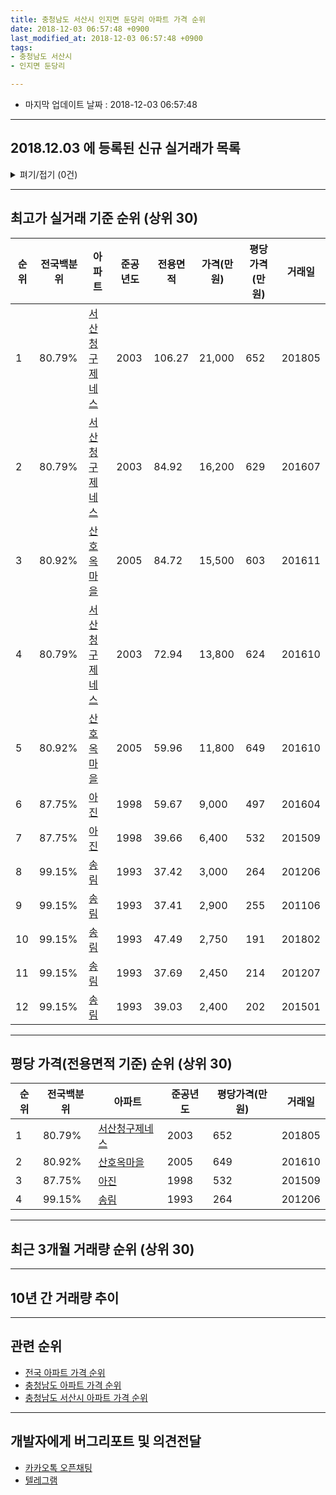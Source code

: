 ```yaml
---
title: 충청남도 서산시 인지면 둔당리 아파트 가격 순위
date: 2018-12-03 06:57:48 +0900
last_modified_at: 2018-12-03 06:57:48 +0900
tags:
- 충청남도 서산시
- 인지면 둔당리

---
```


* 마지막 업데이트 날짜 : 2018-12-03 06:57:48

---

## 2018.12.03 에 등록된 신규 실거래가 목록

<details>
<summary>펴기/접기 (0건)</summary>
<div markdown="1">

|아파트|전국백분위|준공년도|전용면적|가격(만원)|평당가격(만원)|거래일|
|---|---|---|---|---|---|---|
|없음|||||||


</div>
</details>

---

## 최고가 실거래 기준 순위 (상위 30)


|순위|전국백분위|아파트|준공년도|전용면적|가격(만원)|평당가격(만원)|거래일|
|---|---|---|---|---|---|---|---|
|1|80.79%|[서산청구제네스](https://search.naver.com/search.naver?query=%EC%B6%A9%EC%B2%AD%EB%82%A8%EB%8F%84+%EC%84%9C%EC%82%B0%EC%8B%9C+%EC%9D%B8%EC%A7%80%EB%A9%B4+%EB%91%94%EB%8B%B9%EB%A6%AC+%EC%84%9C%EC%82%B0%EC%B2%AD%EA%B5%AC%EC%A0%9C%EB%84%A4%EC%8A%A4)|2003|106.27|21,000|652|201805|
|2|80.79%|[서산청구제네스](https://search.naver.com/search.naver?query=%EC%B6%A9%EC%B2%AD%EB%82%A8%EB%8F%84+%EC%84%9C%EC%82%B0%EC%8B%9C+%EC%9D%B8%EC%A7%80%EB%A9%B4+%EB%91%94%EB%8B%B9%EB%A6%AC+%EC%84%9C%EC%82%B0%EC%B2%AD%EA%B5%AC%EC%A0%9C%EB%84%A4%EC%8A%A4)|2003|84.92|16,200|629|201607|
|3|80.92%|[산호옥마을](https://search.naver.com/search.naver?query=%EC%B6%A9%EC%B2%AD%EB%82%A8%EB%8F%84+%EC%84%9C%EC%82%B0%EC%8B%9C+%EC%9D%B8%EC%A7%80%EB%A9%B4+%EB%91%94%EB%8B%B9%EB%A6%AC+%EC%82%B0%ED%98%B8%EC%98%A5%EB%A7%88%EC%9D%84)|2005|84.72|15,500|603|201611|
|4|80.79%|[서산청구제네스](https://search.naver.com/search.naver?query=%EC%B6%A9%EC%B2%AD%EB%82%A8%EB%8F%84+%EC%84%9C%EC%82%B0%EC%8B%9C+%EC%9D%B8%EC%A7%80%EB%A9%B4+%EB%91%94%EB%8B%B9%EB%A6%AC+%EC%84%9C%EC%82%B0%EC%B2%AD%EA%B5%AC%EC%A0%9C%EB%84%A4%EC%8A%A4)|2003|72.94|13,800|624|201610|
|5|80.92%|[산호옥마을](https://search.naver.com/search.naver?query=%EC%B6%A9%EC%B2%AD%EB%82%A8%EB%8F%84+%EC%84%9C%EC%82%B0%EC%8B%9C+%EC%9D%B8%EC%A7%80%EB%A9%B4+%EB%91%94%EB%8B%B9%EB%A6%AC+%EC%82%B0%ED%98%B8%EC%98%A5%EB%A7%88%EC%9D%84)|2005|59.96|11,800|649|201610|
|6|87.75%|[아진](https://search.naver.com/search.naver?query=%EC%B6%A9%EC%B2%AD%EB%82%A8%EB%8F%84+%EC%84%9C%EC%82%B0%EC%8B%9C+%EC%9D%B8%EC%A7%80%EB%A9%B4+%EB%91%94%EB%8B%B9%EB%A6%AC+%EC%95%84%EC%A7%84)|1998|59.67|9,000|497|201604|
|7|87.75%|[아진](https://search.naver.com/search.naver?query=%EC%B6%A9%EC%B2%AD%EB%82%A8%EB%8F%84+%EC%84%9C%EC%82%B0%EC%8B%9C+%EC%9D%B8%EC%A7%80%EB%A9%B4+%EB%91%94%EB%8B%B9%EB%A6%AC+%EC%95%84%EC%A7%84)|1998|39.66|6,400|532|201509|
|8|99.15%|[송림](https://search.naver.com/search.naver?query=%EC%B6%A9%EC%B2%AD%EB%82%A8%EB%8F%84+%EC%84%9C%EC%82%B0%EC%8B%9C+%EC%9D%B8%EC%A7%80%EB%A9%B4+%EB%91%94%EB%8B%B9%EB%A6%AC+%EC%86%A1%EB%A6%BC)|1993|37.42|3,000|264|201206|
|9|99.15%|[송림](https://search.naver.com/search.naver?query=%EC%B6%A9%EC%B2%AD%EB%82%A8%EB%8F%84+%EC%84%9C%EC%82%B0%EC%8B%9C+%EC%9D%B8%EC%A7%80%EB%A9%B4+%EB%91%94%EB%8B%B9%EB%A6%AC+%EC%86%A1%EB%A6%BC)|1993|37.41|2,900|255|201106|
|10|99.15%|[송림](https://search.naver.com/search.naver?query=%EC%B6%A9%EC%B2%AD%EB%82%A8%EB%8F%84+%EC%84%9C%EC%82%B0%EC%8B%9C+%EC%9D%B8%EC%A7%80%EB%A9%B4+%EB%91%94%EB%8B%B9%EB%A6%AC+%EC%86%A1%EB%A6%BC)|1993|47.49|2,750|191|201802|
|11|99.15%|[송림](https://search.naver.com/search.naver?query=%EC%B6%A9%EC%B2%AD%EB%82%A8%EB%8F%84+%EC%84%9C%EC%82%B0%EC%8B%9C+%EC%9D%B8%EC%A7%80%EB%A9%B4+%EB%91%94%EB%8B%B9%EB%A6%AC+%EC%86%A1%EB%A6%BC)|1993|37.69|2,450|214|201207|
|12|99.15%|[송림](https://search.naver.com/search.naver?query=%EC%B6%A9%EC%B2%AD%EB%82%A8%EB%8F%84+%EC%84%9C%EC%82%B0%EC%8B%9C+%EC%9D%B8%EC%A7%80%EB%A9%B4+%EB%91%94%EB%8B%B9%EB%A6%AC+%EC%86%A1%EB%A6%BC)|1993|39.03|2,400|202|201501|


---

## 평당 가격(전용면적 기준) 순위 (상위 30)


|순위|전국백분위|아파트|준공년도|평당가격(만원)|거래일|
|---|---|---|---|---|---|
|1|80.79%|[서산청구제네스](https://search.naver.com/search.naver?query=%EC%B6%A9%EC%B2%AD%EB%82%A8%EB%8F%84+%EC%84%9C%EC%82%B0%EC%8B%9C+%EC%9D%B8%EC%A7%80%EB%A9%B4+%EB%91%94%EB%8B%B9%EB%A6%AC+%EC%84%9C%EC%82%B0%EC%B2%AD%EA%B5%AC%EC%A0%9C%EB%84%A4%EC%8A%A4)|2003|652|201805|
|2|80.92%|[산호옥마을](https://search.naver.com/search.naver?query=%EC%B6%A9%EC%B2%AD%EB%82%A8%EB%8F%84+%EC%84%9C%EC%82%B0%EC%8B%9C+%EC%9D%B8%EC%A7%80%EB%A9%B4+%EB%91%94%EB%8B%B9%EB%A6%AC+%EC%82%B0%ED%98%B8%EC%98%A5%EB%A7%88%EC%9D%84)|2005|649|201610|
|3|87.75%|[아진](https://search.naver.com/search.naver?query=%EC%B6%A9%EC%B2%AD%EB%82%A8%EB%8F%84+%EC%84%9C%EC%82%B0%EC%8B%9C+%EC%9D%B8%EC%A7%80%EB%A9%B4+%EB%91%94%EB%8B%B9%EB%A6%AC+%EC%95%84%EC%A7%84)|1998|532|201509|
|4|99.15%|[송림](https://search.naver.com/search.naver?query=%EC%B6%A9%EC%B2%AD%EB%82%A8%EB%8F%84+%EC%84%9C%EC%82%B0%EC%8B%9C+%EC%9D%B8%EC%A7%80%EB%A9%B4+%EB%91%94%EB%8B%B9%EB%A6%AC+%EC%86%A1%EB%A6%BC)|1993|264|201206|


---

## 최근 3개월 거래량 순위 (상위 30)


<div style="width:100%;">
    <canvas id="deal_count_ranking" height="250"></canvas>
</div>


<script>
new Chart(document.getElementById("deal_count_ranking"), {
    type: 'horizontalBar',
    data: {
        labels: ['서산청구제네스', '아진', '산호옥마을'],
        datasets: [{
            label: '실거래 수',
            data: [4, 1, 1],
            borderColor: "rgba(255, 0, 128, 1)",
            backgroundColor: "rgba(255, 0, 128, 0.5)",
            fill: false,
        }]
    },
    options: {
        responsive: true,
        title: {
            display: true,
            text: '최근 3개월 거래량 순위'
        },
        tooltips: {
            mode: 'index',
            intersect: false,
            callbacks: {
                title: function(tooltipItems, data) {
                    return "실거래 수:";
                },
                label: function(tooltipItem, data) {
                    return data.labels[tooltipItem.index] + ": " + tooltipItem.xLabel;
                }
            }
        },
        hover: {
            mode: 'nearest',
            intersect: true
        },
        scales: {
            xAxes: [{
                display: true,
                scaleLabel: {
                    display: true,
                    labelString: '실거래 수'
                },
                ticks: {
                    suggestedMin: 0,
                }
            }],
            yAxes: [{
                display: true,
                ticks: {
                    autoSkip: false,
                    callback: function(value, index, values) {
                        if (value.length > 15)
                            return value.substr(0, 13) + "...";
                        else
                            return value;
                    }
                },
                scaleLabel: {
                    display: false,
                }
            }]
        }
    }
});

</script>


---

## 10년 간 거래량 추이


<div style="width:100%;">
    <canvas id="deal_progress" height="250"></canvas>
</div>

<script>
new Chart(document.getElementById("deal_progress"), {
    type: 'line',
    data: {
        labels: ['200812','200901','200902','200903','200904','200905','200906','200907','200908','200909','200910','200911','200912','201001','201002','201003','201004','201005','201006','201007','201008','201009','201010','201011','201012','201101','201102','201103','201104','201105','201106','201107','201108','201109','201110','201111','201112','201201','201202','201203','201204','201205','201206','201207','201208','201209','201210','201211','201212','201301','201302','201303','201304','201305','201306','201307','201308','201309','201310','201311','201312','201401','201402','201403','201404','201405','201406','201407','201408','201409','201410','201411','201412','201501','201502','201503','201504','201505','201506','201507','201508','201509','201510','201511','201512','201601','201602','201603','201604','201605','201606','201607','201608','201609','201610','201611','201612','201701','201702','201703','201704','201705','201706','201707','201708','201709','201710','201711','201712','201801','201802','201803','201804','201805','201806','201807','201808','201809','201810','201811','201812'],
        datasets: [{
            label: '실거래 수',
            pointRadius: 1,
            data: [7, 2, 7, 16, 14, 13, 12, 13, 16, 23, 15, 23, 15, 14, 19, 22, 28, 25, 17, 12, 17, 7, 21, 13, 16, 22, 14, 11, 9, 13, 12, 9, 19, 10, 9, 11, 7, 8, 13, 12, 11, 4, 7, 10, 7, 7, 11, 10, 5, 8, 5, 13, 11, 7, 7, 5, 11, 17, 8, 6, 5, 10, 11, 21, 15, 8, 9, 12, 15, 19, 13, 13, 14, 16, 10, 20, 9, 13, 14, 10, 11, 10, 9, 9, 13, 9, 14, 8, 15, 2, 4, 8, 8, 11, 11, 11, 5, 5, 7, 7, 7, 5, 5, 5, 5, 9, 10, 6, 5, 8, 7, 6, 6, 5, 3, 7, 9, 2, 4, 2, 0],
            borderColor: "rgba(255, 201, 14, 1)",
            backgroundColor: "rgba(255, 201, 14, 0.5)",
            fill: true,
        }]
    },
    options: {
        responsive: true,
        title: {
            display: true,
            text: '10년간 거래량 추이'
        },
        tooltips: {
            mode: 'index',
            intersect: false,
        },
        hover: {
            mode: 'nearest',
            intersect: true
        },
        scales: {
            xAxes: [{
                display: true,
                scaleLabel: {
                    display: true,
                    labelString: '년/월'
                }
            }],
            yAxes: [{
                display: true,
                ticks: {
                    suggestedMin: 0,
                },
                scaleLabel: {
                    display: true,
                    labelString: '실거래 수'
                }
            }]
        }
    }
});

</script>


---

## 관련 순위

- [전국 아파트 가격 순위](https://inasie.github.io/apt-ranking/전국)
- [충청남도 아파트 가격 순위](https://inasie.github.io/apt-ranking/충청남도)
- [충청남도 서산시 아파트 가격 순위](https://inasie.github.io/apt-ranking/충청남도-서산시)


---

## 개발자에게 버그리포트 및 의견전달

- [카카오톡 오픈채팅](https://open.kakao.com/o/gLJUAP4)
- [텔레그램](https://t.me/inasie)

